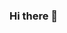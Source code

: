 ### Hi there 👋

<!-- 
[![Top Langs](https://github-readme-stats.vercel.app/api/top-langs/?username=willyamcts&exclude_repo=miscellaneous,batch-solutions&layout=donut)](https://github.com/anuraghazra/github-readme-stats)
-->

<!--
**willyamcts/willyamcts** is a ✨ _special_ ✨ repository because its `README.md` (this file) appears on your GitHub profile.

Here are some ideas to get you started:

- 🔭 I’m currently working on ...
- 🌱 I’m currently learning ...
- 👯 I’m looking to collaborate on ...
- 🤔 I’m looking for help with ...
- 💬 Ask me about ...
- 📫 How to reach me: ...
- 😄 Pronouns: ...
- ⚡ Fun fact: ...
-->
